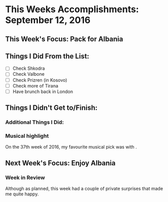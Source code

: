 # This Weeks Accomplishments: September 12, 2016

## This Week's Focus: Pack for Albania

## Things I Did From the List:
- [ ] Check Shkodra
- [ ] Check Valbone
- [ ] Check Prizren (in Kosovo)
- [ ] Check more of Tirana
- [ ] Have brunch back in London

## Things I Didn't Get to/Finish:

### Additional Things I Did:

### Musical highlight
On the 37th week of 2016, my favourite musical pick was []() with []().

## Next Week's Focus: Enjoy Albania

### Week in Review
Although as planned, this week had a couple of private surprises that made me quite happy.
